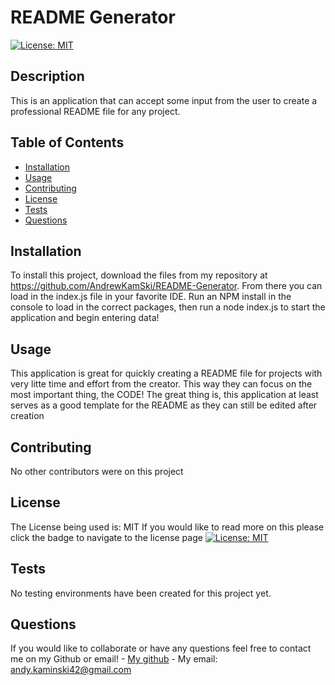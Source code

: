 # README Generator

  [![License: MIT](https://img.shields.io/badge/License-MIT-yellow.svg)](https://opensource.org/licenses/MIT)

  ## Description

  This is an application that can accept some input from the user to create a professional README file for any project.

  ## Table of Contents

  - [Installation](#installation)
  - [Usage](#usage)
  - [Contributing](#contributing)
  - [License](#license)
  - [Tests](#tests)
  - [Questions](#questions)

  ## Installation

  To install this project, download the files from my repository at https://github.com/AndrewKamSki/README-Generator. From there you can load in the index.js file in your favorite IDE. Run an NPM install in the console to load in the correct packages, then run a node index.js to start the application and begin entering data!

  ## Usage

  This application is great for quickly creating a README file for projects with very litte time and effort from the creator. This way they can focus on the most important thing, the CODE! The great thing is, this application at least serves as a good template for the README as they can still be edited after creation

  ## Contributing

  No other contributors were on this project

  ## License
  The License being used is: MIT
  If you would like to read more on this please click the badge to navigate to the license page
  [![License: MIT](https://img.shields.io/badge/License-MIT-yellow.svg)](https://opensource.org/licenses/MIT)

  ## Tests

  No testing environments have been created for this project yet.
  
  ## Questions

  If you would like to collaborate or have any questions feel free to contact me on my Github or email!
    - [My github](https://github.com/AndrewKamSki)
    - My email: andy.kaminski42@gmail.com
  
